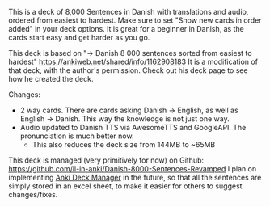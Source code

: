 This is a deck of 8,000 Sentences in Danish with translations and audio, ordered from easiest to hardest. Make sure to set "Show new cards in order added" in your deck options. It is great for a beginner in Danish, as the cards start easy and get harder as you go.

This deck is based on "→ Danish 8 000 sentences sorted from easiest to hardest" <a href="https://ankiweb.net/shared/info/1162908183" rel="nofollow">https://ankiweb.net/shared/info/1162908183</a>
It is a modification of that deck, with the author's permission. Check out his deck page to see how he created the deck.

Changes:
 - 2 way cards. There are cards asking Danish -&gt; English, as well as English -&gt; Danish. This way the knowledge is not just one way.
 - Audio updated to Danish TTS via AwesomeTTS and GoogleAPI. The pronunciation is much better now.
    - This also reduces the deck size from 144MB to ~65MB


This deck is managed (very primitively for now) on Github: <a href="https://github.com/ll-in-anki/Danish-8000-Sentences-Revamped" rel="nofollow">https://github.com/ll-in-anki/Danish-8000-Sentences-Revamped</a> I plan on implementing <a href="https://github.com/OnkelTem/anki-dm" rel="nofollow">Anki Deck Manager</a> in the future, so that all the sentences are simply stored in an excel sheet, to make it easier for others to suggest changes/fixes.